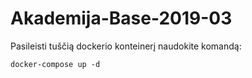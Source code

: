# Akademija-Base-2019-03

Pasileisti tuščią dockerio konteinerį naudokite komandą:

`docker-compose up -d`

